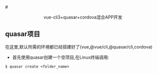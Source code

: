 #<center>vue-cli3+quasar+cordova混合APP开发</center>

## quasar项目
在这里,默认所需的环境都已经搭建好了(vue,@vue/cli,@quasar/cli,cordova)
- 首先使用quasar创建一个空项目,在Linux终端调用:
```shell
$ quasar create <folder_name>
```

